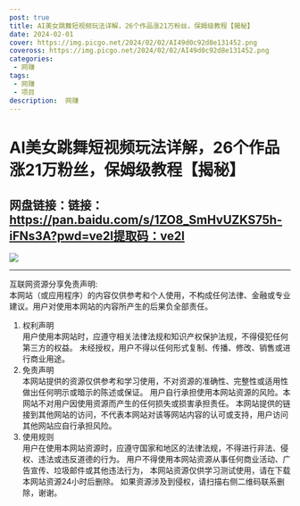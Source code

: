 ```yaml
---
post: true
title: AI美女跳舞短视频玩法详解，26个作品涨21万粉丝，保姆级教程【揭秘】
date: 2024-02-01
cover: https://img.picgo.net/2024/02/02/AI49d0c92d8e131452.png
coveross: https://img.picgo.net/2024/02/02/AI49d0c92d8e131452.png
categories:
 - 网赚
tags:
 - 网赚
 - 项目
description:  网赚
---
```

# AI美女跳舞短视频玩法详解，26个作品涨21万粉丝，保姆级教程【揭秘】

## 网盘链接：链接：https://pan.baidu.com/s/1ZO8_SmHvUZKS75h-iFNs3A?pwd=ve2l提取码：ve2l  

![](https://img.picgo.net/2024/02/02/AI49d0c92d8e131452.png)

---
互联网资源分享免责声明:  
本网站（或应用程序）的内容仅供参考和个人使用，不构成任何法律、金融或专业建议。用户对使用本网站的内容所产生的后果负全部责任。
1. 权利声明  
用户使用本网站时，应遵守相关法律法规和知识产权保护法规，不得侵犯任何第三方的权益。
未经授权，用户不得以任何形式复制、传播、修改、销售或进行商业用途。
2. 免责声明  
本网站提供的资源仅供参考和学习使用，不对资源的准确性、完整性或适用性做出任何明示或暗示的陈述或保证。
用户自行承担使用本网站资源的风险。本网站不对用户因使用资源而产生的任何损失或损害承担责任。
本网站提供的链接到其他网站的访问，不代表本网站对该等网站内容的认可或支持，用户访问其他网站应自行承担风险。
3. 使用规则  
用户在使用本网站资源时，应遵守国家和地区的法律法规，不得进行非法、侵权、违法或违反道德的行为。
用户不得使用本网站资源从事任何商业活动、广告宣传、垃圾邮件或其他违法行为，
本网站资源仅供学习测试使用，请在下载本网站资源24小时后删除。
如果资源涉及到侵权，请扫描右侧二维码联系删除，谢谢。
